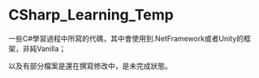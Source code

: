 # CSharp_Learning_Temp

一些C#學習過程中所寫的代碼，其中會使用到.NetFramework或者Unity的框架，非純Vanilla；

以及有部分檔案是還在撰寫修改中，是未完成狀態。
